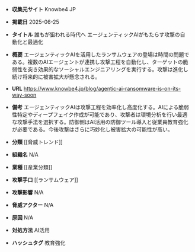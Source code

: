 - **収集元サイト**
Knowbe4 JP

- **掲載日**
2025-06-25

- **タイトル**
誰もが狙われる時代へ エージェンティックAIがもたらす攻撃の自動化と最適化

- **概要**
エージェンティックAIを活用したランサムウェアの登場は時間の問題である。複数のAIエージェントが連携し攻撃工程を自動化し、ターゲットの脆弱性を突き効果的なソーシャルエンジニアリングを実行する。攻撃は進化し続け将来的に被害拡大が懸念される。

- **URL**
https://www.knowbe4.jp/blog/agentic-ai-ransomware-is-on-its-way-soon

- **備考**
エージェンティックAIは攻撃工程を効率化し高度化する。AIによる脆弱性特定やディープフェイク作成が可能であり、攻撃者は環境分析を行い最適な攻撃手法を選択する。防御側はAI活用の防御ツール導入と従業員教育強化が必要である。今後攻撃はさらに巧妙化し被害拡大の可能性が高い。

- **分類**
[[脅威トレンド]]

- **組織名**
N/A

- **業種**
[[産業分類]]

- **攻撃手口**
[[ランサムウェア]]

- **攻撃影響**
N/A

- **脅威アクター**
N/A

- **原因**
N/A

- **対処方法**
AI活用

- **ハッシュタグ**
教育強化
